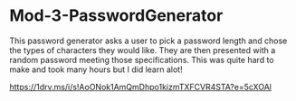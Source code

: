 # Mod-3-PasswordGenerator
This password generator asks a user to pick a password length and chose the types of characters they would like. They are then presented with a random password meeting those specifications.   This was quite hard to make and took many hours but I did learn alot! 

https://1drv.ms/i/s!AoONok1AmQmDhpo1kizmTXFCVR4STA?e=5cXOAl
